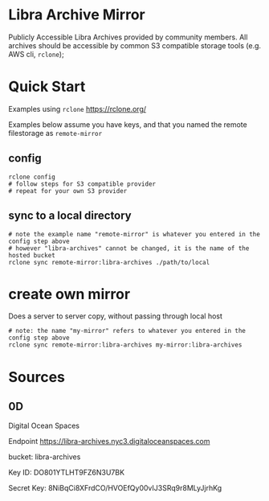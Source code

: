 # Libra Archive Mirror
Publicly Accessible Libra Archives provided by community members. All archives should be accessible by common S3 compatible storage tools (e.g. AWS cli, `rclone`);

# Quick Start
Examples using `rclone` https://rclone.org/

Examples below assume you have keys, and that you named the remote filestorage as `remote-mirror`
## config
```
rclone config
# follow steps for S3 compatible provider
# repeat for your own S3 provider
```

## sync to a local directory
```
# note the example name "remote-mirror" is whatever you entered in the config step above
# however "libra-archives" cannot be changed, it is the name of the hosted bucket
rclone sync remote-mirror:libra-archives ./path/to/local
```

# create own mirror 
Does a server to server copy, without passing through local host
```
# note: the name "my-mirror" refers to whatever you entered in the config step above
rclone sync remote-mirror:libra-archives my-mirror:libra-archives
```


# Sources
## 0D
Digital Ocean Spaces

Endpoint
https://libra-archives.nyc3.digitaloceanspaces.com

bucket:
libra-archives

Key ID: 
DO801YTLHT9FZ6N3U7BK

Secret Key:
8NiBqCi8XFrdCO/HVOEfQy00vIJ3SRq9r8MLyJjrhKg
